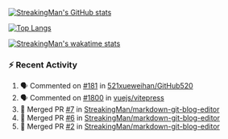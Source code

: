 [![StreakingMan's GitHub stats](https://streakingman-github-readme-stats.vercel.app/api?username=StreakingMan&show_icons=true)](https://github.com/anuraghazra/github-readme-stats)

[![Top Langs](https://streakingman-github-readme-stats.vercel.app/api/top-langs/?username=StreakingMan&layout=compact&langs_count=8)](https://github.com/anuraghazra/github-readme-stats)

[![StreakingMan's wakatime stats](https://streakingman-github-readme-stats.vercel.app/api/wakatime?username=StreakingMan&layout=compact&langs_count=8)](https://github.com/anuraghazra/github-readme-stats)

### :zap: Recent Activity

<!--START_SECTION:activity-->
1. 🗣 Commented on [#181](https://github.com/521xueweihan/GitHub520/issues/181) in [521xueweihan/GitHub520](https://github.com/521xueweihan/GitHub520)
2. 🗣 Commented on [#1800](https://github.com/vuejs/vitepress/issues/1800) in [vuejs/vitepress](https://github.com/vuejs/vitepress)
3. 🎉 Merged PR [#7](https://github.com/StreakingMan/markdown-git-blog-editor/pull/7) in [StreakingMan/markdown-git-blog-editor](https://github.com/StreakingMan/markdown-git-blog-editor)
4. 🎉 Merged PR [#6](https://github.com/StreakingMan/markdown-git-blog-editor/pull/6) in [StreakingMan/markdown-git-blog-editor](https://github.com/StreakingMan/markdown-git-blog-editor)
5. 🎉 Merged PR [#2](https://github.com/StreakingMan/markdown-git-blog-editor/pull/2) in [StreakingMan/markdown-git-blog-editor](https://github.com/StreakingMan/markdown-git-blog-editor)
<!--END_SECTION:activity-->


<!---
StreakingMan/StreakingMan is a ✨ special ✨ repository because its `README.md` (this file) appears on your GitHub profile.
You can click the Preview link to take a look at your changes.
--->


